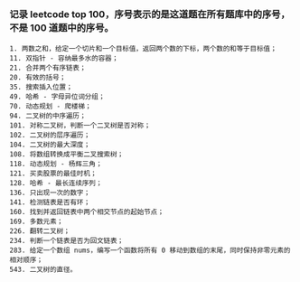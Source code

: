 ### 记录 leetcode top 100，序号表示的是这道题在所有题库中的序号，不是 100 道题中的序号。

    1. 两数之和，给定一个切片和一个目标值，返回两个数的下标，两个数的和等于目标值；
    11. 双指针 - 容纳最多水的容器；
    21. 合并两个有序链表；
    20. 有效的括号；
    35. 搜索插入位置；
    49. 哈希 - 字母异位词分组；
    70. 动态规划 - 爬楼梯；
    94. 二叉树的中序遍历；
    101. 对称二叉树，判断一个二叉树是否对称；
    102. 二叉树的层序遍历；
    104. 二叉树的最大深度；
    108. 将数组转换成平衡二叉搜索树；
    118. 动态规划 - 杨辉三角；
    121. 买卖股票的最佳时机；
    128. 哈希 - 最长连续序列；
    136. 只出现一次的数字；
    141. 检测链表是否有环；
    160. 找到并返回链表中两个相交节点的起始节点；
    169. 多数元素；
    226. 翻转二叉树；
    234. 判断一个链表是否为回文链表；
    283. 给定一个数组 nums，编写一个函数将所有 0 移动到数组的末尾，同时保持非零元素的相对顺序；
    543. 二叉树的直径。